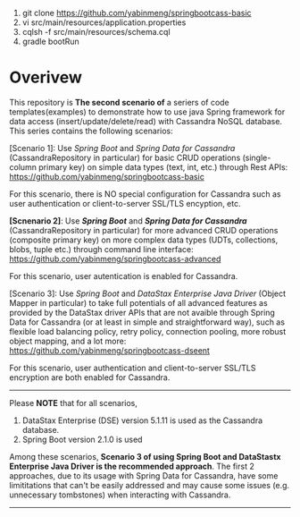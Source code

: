 1. git clone https://github.com/yabinmeng/springbootcass-basic
2. vi src/main/resources/application.properties
3. cqlsh -f src/main/resources/schema.cql
4. gradle bootRun

# Overivew 
This repository is **The second scenario of** a seriers of code templates(examples) to demonstrate how to use java Spring framework for data access (insert/update/delete/read) with Cassandra NoSQL database. This series contains the following scenarios:

[Scenario 1]:  Use *Spring Boot* and *Spring Data for Cassandra* (CassandraRepository in particular) for basic CRUD operations (single-column primary key) on simple data types (text, int, etc.) through Rest APIs: https://github.com/yabinmeng/springbootcass-basic

   For this scenario, there is NO special configuration for Cassandra such as user authentication or client-to-server SSL/TLS encyption, etc.

**[Scnenario 2]**: Use ***Spring Boot*** and ***Spring Data for Cassandra*** (CassandraRepository in particular) for more advanced CRUD operations (composite primary key) on more complex data types (UDTs, collections, blobs, tuple etc.) through command line interface: https://github.com/yabinmeng/springbootcass-advanced 

   For this scenario, user autentication is enabled for Cassandra.

[Scenario 3]: Use *Spring Boot* and *DataStax Enterprise Java Driver* (Object Mapper in particular) to take full potentials of all advanced features as provided by the DataStax driver APIs that are not avaible through Spring Data for Cassandra (or at least in simple and straightforward way), such as flexible load balancing policy, retry policy, connection pooling, more robust object mapping, and a lot more: https://github.com/yabinmeng/springbootcass-dseent 

   For this scenario, user authentication and client-to-server SSL/TLS encryption are both enabled for Cassandra.

---

Please **NOTE** that for all scenarios, 
1) DataStax Enterprise (DSE) version 5.1.11 is used as the Cassandra database.
2) Spring Boot version 2.1.0 is used 

Among these scenarios, **Scenario 3 of using Spring Boot and DataStastx Enterprise Java Driver is the recommended approach**. The first 2 approaches, due to its usage with Spring Data for Cassandra, have some limititations that can't be easily addressed and may cause some issues (e.g. unnecessary tombstones) when interacting with Cassandra.

---
